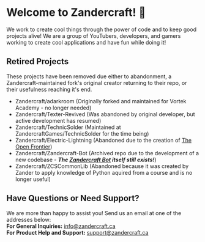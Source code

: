 # Welcome to Zandercraft! 👋  
We work to create cool things through the power of code and to keep good projects alive! We are a group of YouTubers, developers, and gamers working to create cool applications and have fun while doing it!

## Retired Projects  
These projects have been removed due either to abandonment, a Zandercraft-maintained fork's original creator returning to their repo, or their usefulness reaching it's end.  
- Zandercraft/adarkroom (Originally forked and maintained for Vortek Academy - no longer needed)  
- Zandercraft/Texter-Revived (Was abandoned by original developer, but active development has resumed)  
- Zandercraft/TechnicSolder (Maintained at ZandercraftGames/TechnicSolder for the time being)  
- Zandercraft/Electric-Lightning (Abandoned due to the creation of [The Open Frontier](https://zandercraft.ca/modpack))  
- Zandercraft/Zandercraft-Bot (Archived repo due to the development of a new codebase - ***The [Zandercraft Bot](https://zandercraft.ca/bot) itself still exists!***)  
- Zandercraft/ZCSCommonLib (Abandoned because it was created by Zander to apply knowledge of Python aquired from a course and is no longer useful)  

## Have Questions or Need Support?  
We are more than happy to assist you! Send us an email at one of the addresses below:  
**For General Inquiries:** [info@zandercraft.ca](mailto:info@zandercraft.ca)  
**For Product Help and Support:** [support@zandercraft.ca](mailto:support@zandercraft.ca)  
